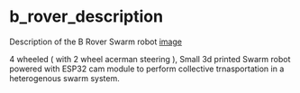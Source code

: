 # b_rover_description
Description of the B Rover Swarm robot
[image](https://user-images.githubusercontent.com/70237645/131207804-7cae1e71-0133-415a-ad04-c9bb1d3edf37.png)


4 wheeled ( with 2 wheel acerman steering ), Small 3d printed Swarm robot powered with ESP32 cam module to perform collective trnasportation in a heterogenous swarm system.
